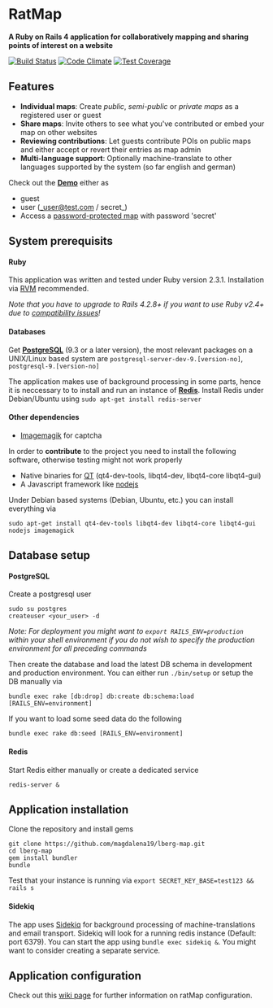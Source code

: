 # **RatMap**

**A Ruby on Rails 4 application for collaboratively mapping and sharing points of interest on a website**

  
  [![Build Status](https://travis-ci.org/magdalena19/lberg-map.svg?branch=master)](https://travis-ci.org/magdalena19/lberg-map)
  [![Code Climate](https://codeclimate.com/github/magdalena19/lberg-map/badges/gpa.svg)](https://codeclimate.com/github/magdalena19/lberg-map)
  [![Test Coverage](https://codeclimate.com/github/magdalena19/lberg-map/badges/coverage.svg)](https://codeclimate.com/github/magdalena19/lberg-map/coverage)

## **Features**

* **Individual maps**: Create _public_, _semi-public_ or _private maps_ as a registered user or guest
* **Share maps**: Invite others to see what you've contributed or embed your map on other websites
* **Reviewing contributions**: Let guests contribute POIs on public maps and either accept or revert their entries as map admin
* **Multi-language support**: Optionally machine-translate to other languages supported by the system (so far english and german)

Check out the **[Demo](https://korner.lynx.uberspace.de)** either as
* guest 
* user (_user@test.com / secret_)
* Access a [password-protected map](https://korner.lynx.uberspace.de/en/secret5) with password 'secret'
  
## **System prerequisits**
  
  #### **Ruby**
  
  This application was written and tested under Ruby version 2.3.1. Installation via [RVM](https://rvm.io/) recommended. 
  
  _Note that you have to upgrade to Rails 4.2.8+ if you want to use Ruby v2.4+ due to [compatibility issues](https://weblog.rubyonrails.org/2017/2/21/Rails-4-2-8-has-been-released/)!_
  
  #### **Databases**
   
  Get **[PostgreSQL](https://www.postgresql.org/)** (9.3 or a later version), the most relevant packages on a UNIX/Linux based system are `postgresql-server-dev-9.[version-no]`, `postgresql-9.[version-no]`

  The application makes use of background processing in some parts, hence it is neccessary to to install and run an instance of **[Redis](https://redis.io/)**. Install Redis under Debian/Ubuntu using `sudo apt-get install redis-server`
  
  #### **Other dependencies**
  
  * [Imagemagik](https://www.imagemagick.org/) for captcha
  
  In order to **contribute** to the project you need to install the following software, otherwise testing might not work properly
  
  * Native binaries for [QT](https://www.qt.io/) (qt4-dev-tools, libqt4-dev, libqt4-core libqt4-gui)
  * A Javascript framework like [nodejs](https://nodejs.org/)

  Under Debian based systems (Debian, Ubuntu, etc.) you can install everything via

    sudo apt-get install qt4-dev-tools libqt4-dev libqt4-core libqt4-gui nodejs imagemagick


## **Database setup**
#### **PostgreSQL**
Create a postgresql user

    sudo su postgres
    createuser <your_user> -d

_Note: For deployment you might want to `export RAILS_ENV=production` within your shell environment if you do not wish to specify the production environment for all preceding commands_

Then create the database and load the latest DB schema in development and production environment. You can either run `./bin/setup` or setup the DB manually via

    bundle exec rake [db:drop] db:create db:schema:load [RAILS_ENV=environment]
    
If you want to load some seed data do the following

    bundle exec rake db:seed [RAILS_ENV=environment]


#### **Redis**
Start Redis either manually or create a dedicated service
```
redis-server &  
```
## **Application installation**
Clone the repository and install gems

```
git clone https://github.com/magdalena19/lberg-map.git
cd lberg-map
gem install bundler
bundle
```
Test that your instance is running via `export SECRET_KEY_BASE=test123 && rails s`

#### Sidekiq
The app uses [Sidekiq](https://sidekiq.org/) for background processing of machine-translations and email transport. Sidekiq will look for a running redis instance (Default: port 6379). You can start the app using `bundle exec sidekiq &`. You might want to consider creating a separate service.

## **Application configuration**
Check out this [wiki page](https://github.com/magdalena19/lberg-map/wiki/Application-configuration) for further information on ratMap configuration.
